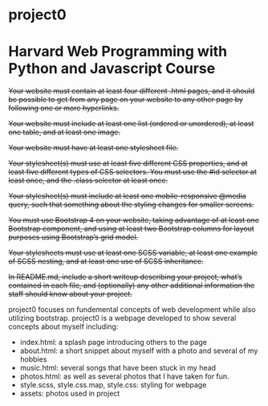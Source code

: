 # project0

# Harvard Web Programming with Python and Javascript Course

~~Your website must contain at least four different .html pages, and it should be possible to get from any page on your website to any other page by following one or more hyperlinks.~~

~~Your website must include at least one list (ordered or unordered), at least one table, and at least one image.~~

~~Your website must have at least one stylesheet file.~~

~~Your stylesheet(s) must use at least five different CSS properties, and at least five different types of CSS selectors. You must use the #id selector at least once, and the .class selector at least once.~~

~~Your stylesheet(s) must include at least one mobile-responsive @media query, such that something about the styling changes for smaller screens.~~

~~You must use Bootstrap 4 on your website, taking advantage of at least one Bootstrap component, and using at least two Bootstrap columns for layout purposes using Bootstrap’s grid model.~~

~~Your stylesheets must use at least one SCSS variable, at least one example of SCSS nesting, and at least one use of SCSS inheritance.~~

~~In README.md, include a short writeup describing your project, what’s contained in each file, and (optionally) any other additional information the staff should know about your project.~~

project0 focuses on fundemental concepts of web development while also utilizing bootstrap.
project0 is a webpage developed to show several concepts about myself including: 
* index.html: a splash page introducing others to the page
* about.html: a short snippet about myself with a photo and several of my hobbies
* music.html: several songs that have been stuck in my head
* photos.html: as well as several photos that I have taken for fun.
* style.scss, style.css.map, style.css: styling for webpage 
* assets: photos used in project

